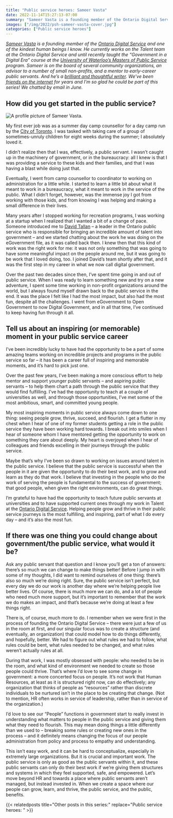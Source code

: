```yaml
---
title: "Public service heroes: Sameer Vasta"
date: 2022-11-14T15:27:13-07:00
summary: "Sameer Vasta is a founding member of the Ontario Digital Service and one of the kindest human beings I know. He currently works on the Talent team at the Ontario Digital Service and until recently taught the “Government in a Digital Era” course at the University of Waterloo’s Masters of Public Service program. Sameer is on the board of several community organizations, an advisor to a number of small non-profits, and a mentor to early-career public servants. We chatted by email in June."
images: ["/img/2022/psh-sameer-vasta-cover.jpg"]
categories: ["Public service heroes"]
---
```


_[Sameer Vasta](https://www.linkedin.com/in/sameervasta/) is a founding member of the [Ontario Digital Service](https://www.ontario.ca/page/ontario-digital-service) and one of the kindest human beings I know. He currently works on the Talent team at the Ontario Digital Service and until recently taught the “Government in a Digital Era” course at the [University of Waterloo’s Masters of Public Service](https://uwaterloo.ca/master-of-public-service/) program. Sameer is on the board of several community organizations, an advisor to a number of small non-profits, and a mentor to early-career public servants. And he’s a [brilliant and thoughtful writer](https://www.inthemargins.ca/twenty-years-old). We’ve been [friends on the internet](https://twitter.com/vasta) for years and I’m so glad he could be part of this series! We chatted by email in June._

## How did you get started in the public service?

<img src="/img/2022/psh-sameer-vasta.jpg" class="img-blog-side" alt="A profile picture of Sameer Vasta." title="Sameer Vasta">

My first ever job was as a summer day camp counsellor for a day camp run by the [City of Toronto](https://www.toronto.ca/). I was tasked with taking care of a group of sometimes-unruly children for eight weeks during the summer; I absolutely loved it.

I didn’t realize then that I was, effectively, a public servant. I wasn’t caught up in the machinery of government, or in the bureaucracy: all I knew is that I was providing a service to these kids and their families, and that I was having a blast while doing just that.

Eventually, I went from camp counsellor to coordinator to working on administration for a little while. I started to learn a little bit about what it meant to work in a bureaucracy, what it meant to work in the service of the public. What I didn’t forget, however, was the immense joy I got from working with those kids, and from knowing I was helping and making a small difference in their lives.

Many years after I stopped working for recreation programs, I was working at a startup when I realized that I wanted a bit of a change of pace. Someone introduced me to [David Tallan](https://www.linkedin.com/in/davidtallan/) – a leader in the Ontario public service who is responsible for bringing an incredible amount of talent into government – and we started chatting about the work he was doing on the eGovernment file, as it was called back then. I knew then that this kind of work was the right work for me: it was not only something that was going to have some meaningful impact on the people around me, but it was going to be work that I loved doing, too. I joined David’s team shortly after that, and it was the first step in my career in what we now call digital government.

Over the past two decades since then, I’ve spent time going in and out of public service. When I was ready to learn something new and try on a new adventure, I spent some time working in non-profit organizations around the world, but I always found myself drawn back to the public service in the end. It was the place I felt like I had the most impact, but also had the most fun, despite all the challenges. I went from eGovernment to Open Government to now Digital Government, and in all that time, I’ve continued to keep having fun through it all.

## Tell us about an inspiring (or memorable) moment in your public service career

I’ve been incredibly lucky to have had the opportunity to be a part of some amazing teams working on incredible projects and programs in the public service so far – it has been a career full of inspiring and memorable moments, and it’s hard to pick just one.

Over the past few years, I’ve been making a more conscious effort to help mentor and support younger public servants – and aspiring public servants – to help them chart a path through the public service that they would find fulfilling. I’ve had the opportunity to teach at a couple of universities as well, and through those opportunities, I’ve met some of the most ambitious, smart, and committed young people.

My most inspiring moments in public service always come down to one thing: seeing people grow, thrive, succeed, and flourish. I get a flutter in my chest when I hear of one of my former students getting a role in the public service they have been working hard towards. I break out into smiles when I hear of someone whom I have mentored getting the opportunity to work on something they care about deeply. My heart is overjoyed when I hear of colleagues and friends excelling in their journeys through the public service.

Maybe that’s why I’ve been so drawn to working on issues around talent in the public service. I believe that the public service is successful when the people in it are given the opportunity to do their best work, and to grow and learn as they do that work. I believe that investing in the people who do the work of serving the people is fundamental to the success of government; that good people, when given the right environments, can do great things.

I’m grateful to have had the opportunity to teach future public servants at universities and to have supported current ones through my work in Talent at the [Ontario Digital Service](https://www.ontario.ca/page/ontario-digital-service). Helping people grow and thrive in their public service journeys is the most fulfilling, and inspiring, part of what I do every day – and it’s also the most fun.

## If there was one thing you could change about government/the public service, what would it be?

Ask any public servant that question and I know you’ll get a ton of answers: there’s so much we can change to make things better! Before I jump in with some of my thoughts, I did want to remind ourselves of one thing: there’s also so much we’re doing right. Sure, the public service isn’t perfect, but every day we do our work is another day where we’re helping people live better lives. Of course, there is much more we can do, and a lot of people who need much more support, but it’s important to remember that the work we do makes an impact, and that’s because we’re doing at least a few things right.

There is, of course, much more to do. I remember when we were first in the process of founding the Ontario Digital Service – there were just a few of us in the room at first, and our singular focus was to create a structure (and eventually, an organization) that could model how to do things differently, and hopefully, better. We had to figure out what rules we had to follow, what rules could be bent, what rules needed to be changed, and what rules weren’t actually rules at all. 

During that work, I was mostly obsessed with people: who needed to be in the room, and what kind of environment we needed to create so those people could thrive. That’s where I’d love to see some change in government: a more concerted focus on people. It’s not work that Human Resources, at least as it is structured right now, can do effectively; any organization that thinks of people as “resources” rather than discrete individuals to be nurtured isn’t in the place to be creating that change. (Not to mention, HR often works in service of leadership, rather than in service of the organization.)

I’d love to see our “People” functions in government start to really invest in understanding what matters to people in the public service and giving them what they need to flourish. This may mean doing things a little differently than we used to – breaking some rules or creating new ones in the process – and it definitely means changing the focus of our people administration from policy and process to empathy and understanding. 

This isn’t easy work, and it can be hard to conceptualize, especially in extremely large organizations. But it is crucial and important work. The public service is only as good as the public servants within it, and these public servants can only do their best work if we’re giving them structures and systems in which they feel supported, safe, and empowered. Let’s move beyond HR and towards a place where public servants aren’t managed, but instead invested in. When we create a space where our people can grow, learn, and thrive, the public service, and the public, benefits.

{{< relatedposts title="Other posts in this series:" replace="Public service heroes: " >}}
